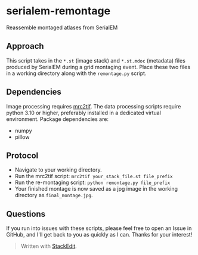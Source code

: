 
# serialem-remontage
Reassemble montaged atlases from SerialEM

## Approach

This script takes in the `*.st` (image stack) and `*.st.mdoc` (metadata) files produced by SerialEM during a grid montaging event.  Place these two files in a working directory along with the `remontage.py` script.


## Dependencies

Image processing requires [mrc2tif](https://bio3d.colorado.edu/imod/doc/man/mrc2tif.html).  The data processing scripts require python 3.10 or higher, preferably installed in a dedicated virtual environment. Package dependencies are:
 - numpy
 - pillow

## Protocol

 - Navigate to your working directory.
 - Run the mrc2tif script:
`mrc2tif your_stack_file.st file_prefix` 
 - Run the re-montaging script:
`python remontage.py file_prefix`
 - Your finished montage is now saved as a jpg image in the working directory as `final_montage.jpg`.

## Questions

If you run into issues with these scripts, please feel free to open an Issue in GitHub, and I'll get back to you as quickly as I can.  Thanks for your interest!

> Written with [StackEdit](https://stackedit.io/).
